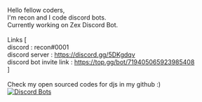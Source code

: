 Hello fellow coders, <br>
I'm recon and I code discord bots.<br>
Currently working on Zex Discord Bot.<br>
<br />
Links [<br>
    discord : recon#0001<br>
    discord server : https://discord.gg/5DKgdqv<br>
    discord bot invite link : https://top.gg/bot/719405065923985408<br>
]<br>
<br />
Check my open sourced codes for djs in my github :)<br>
[![Discord Bots](https://top.gg/api/widget/719405065923985408.svg)](https://top.gg/bot/719405065923985408)
